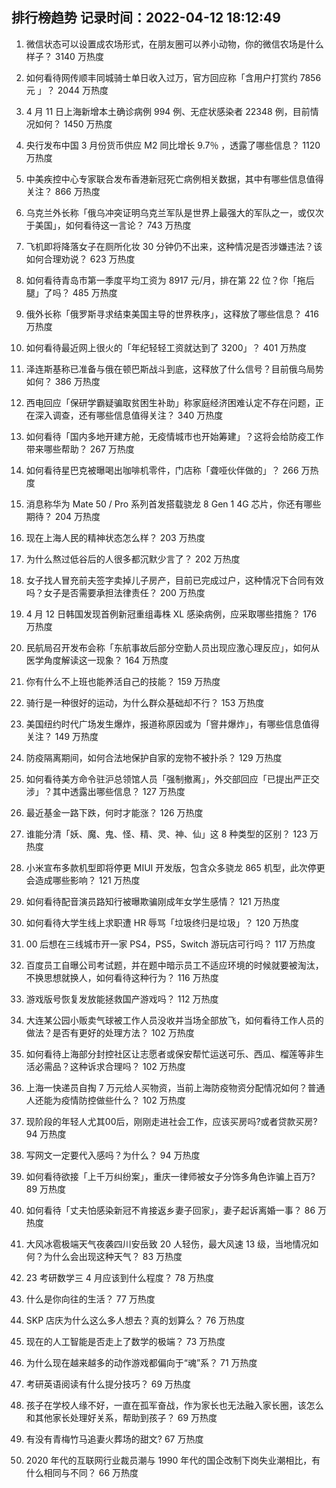
## 排行榜趋势 记录时间：2022-04-12 18:12:49
  
  1. 微信状态可以设置成农场形式，在朋友圈可以养小动物，你的微信农场是什么样子？ 3140 万热度
    
  2. 如何看待网传顺丰同城骑士单日收入过万，官方回应称「含用户打赏约 7856 元 」？ 2044 万热度
    
  3. 4 月 11 日上海新增本土确诊病例 994 例、无症状感染者 22348 例，目前情况如何？ 1450 万热度
    
  4. 央行发布中国 3 月份货币供应 M2 同比增长 9.7％ ，透露了哪些信息？ 1120 万热度
    
  5. 中美疾控中心专家联合发布香港新冠死亡病例相关数据，其中有哪些信息值得关注？ 866 万热度
    
  6. 乌克兰外长称「俄乌冲突证明乌克兰军队是世界上最强大的军队之一，或仅次于美国」，如何看待这一言论？ 743 万热度
    
  7. 飞机即将降落女子在厕所化妆 30 分钟仍不出来，这种情况是否涉嫌违法？该如何合理劝说？ 623 万热度
    
  8. 如何看待青岛市第一季度平均工资为 8917 元/月，排在第 22 位？你「拖后腿」了吗？ 485 万热度
    
  9. 俄外长称「俄罗斯寻求结束美国主导的世界秩序」，这释放了哪些信息？ 416 万热度
    
  10. 如何看待最近网上很火的「年纪轻轻工资就达到了 3200」？ 401 万热度
    
  11. 泽连斯基称已准备与俄在顿巴斯战斗到底，这释放了什么信号？目前俄乌局势如何？ 386 万热度
    
  12. 西电回应「保研学霸疑骗取贫困生补助」称家庭经济困难认定不存在问题，正在深入调查，还有哪些信息值得关注？ 340 万热度
    
  13. 如何看待「国内多地开建方舱，无疫情城市也开始筹建」？这将会给防疫工作带来哪些帮助？ 267 万热度
    
  14. 如何看待星巴克被曝喝出咖啡机零件，门店称「聋哑伙伴做的」？ 266 万热度
    
  15. 消息称华为 Mate 50 / Pro 系列首发搭载骁龙 8 Gen 1 4G 芯片，你还有哪些期待？ 204 万热度
    
  16. 现在上海人民的精神状态怎么样？ 203 万热度
    
  17. 为什么熬过低谷后的人很多都沉默少言了？ 202 万热度
    
  18. 女子找人冒充前夫签字卖掉儿子房产，目前已完成过户，这种情况下合同有效吗？女子是否需要承担法律责任？ 200 万热度
    
  19. 4 月 12 日韩国发现首例新冠重组毒株 XL 感染病例，应采取哪些措施？ 176 万热度
    
  20. 民航局召开发布会称「东航事故后部分空勤人员出现应激心理反应」，如何从医学角度解读这一现象？ 164 万热度
    
  21. 你有什么不上班也能养活自己的技能？ 159 万热度
    
  22. 骑行是一种很好的运动，为什么群众基础却不行？ 153 万热度
    
  23. 美国纽约时代广场发生爆炸，报道称原因或为「窨井爆炸」，有哪些信息值得关注？ 149 万热度
    
  24. 防疫隔离期间，如何合法地保护自家的宠物不被扑杀？ 129 万热度
    
  25. 如何看待美方命令驻沪总领馆人员「强制撤离」，外交部回应「已提出严正交涉」？其中透露出哪些信息？ 127 万热度
    
  26. 最近基金一路下跌，何时才能涨？ 126 万热度
    
  27. 谁能分清「妖、魔、鬼、怪、精、灵、神、仙」这 8 种类型的区别？ 123 万热度
    
  28. 小米宣布多款机型即将停更 MIUI 开发版，包含众多骁龙 865 机型，此次停更会造成哪些影响？ 121 万热度
    
  29. 如何看待配音演员路知行被曝欺骗刚成年女学生感情？ 121 万热度
    
  30. 如何看待大学生线上求职遭 HR 辱骂「垃圾终归是垃圾」？ 120 万热度
    
  31. 00 后想在三线城市开一家 PS4，PS5，Switch 游玩店可行吗？ 117 万热度
    
  32. 百度员工自曝公司考试题，并在题中暗示员工不适应环境的时候就要被淘汰，不换思想就换人，如何看待这种行为？ 116 万热度
    
  33. 游戏版号恢复发放能拯救国产游戏吗？ 112 万热度
    
  34. 大连某公园小贩卖气球被工作人员没收并当场全部放飞，如何看待工作人员的做法？是否有更好的处理方法？ 102 万热度
    
  35. 如何看待上海部分封控社区让志愿者或保安帮忙运送可乐、西瓜、榴莲等非生活必需品？这种诉求合理吗？ 102 万热度
    
  36. 上海一快递员自掏 7 万元给人买物资，当前上海防疫物资分配情况如何？普通人还能为疫情防控做些什么？ 102 万热度
    
  37. 现阶段的年轻人尤其00后，刚刚走进社会工作，应该买房吗?或者贷款买房? 94 万热度
    
  38. 写网文一定要代入感吗？为什么？ 94 万热度
    
  39. 如何看待欲接「上千万纠纷案」，重庆一律师被女子分饰多角色诈骗上百万? 89 万热度
    
  40. 如何看待「丈夫怕感染新冠不肯接返乡妻子回家」，妻子起诉离婚一事？ 86 万热度
    
  41. 大风冰雹极端天气夜袭四川安岳致 20 人轻伤，最大风速 13 级，当地情况如何？为什么会出现这种天气？ 83 万热度
    
  42. 23 考研数学三 4 月应该到什么程度？ 78 万热度
    
  43. 什么是你向往的生活？ 77 万热度
    
  44. SKP 店庆为什么这么多人想去？真的划算么？ 76 万热度
    
  45. 现在的人工智能是否走上了数学的极端？ 73 万热度
    
  46. 为什么现在越来越多的动作游戏都偏向于“魂”系？ 71 万热度
    
  47. 考研英语阅读有什么提分技巧？ 69 万热度
    
  48. 孩子在学校人缘不好，一直在孤军奋战，作为家长也无法融入家长圈，该怎么和其他家长处理好关系，帮助到孩子？ 69 万热度
    
  49. 有没有青梅竹马追妻火葬场的甜文? 67 万热度
    
  50. 2020 年代的互联网行业裁员潮与 1990 年代的国企改制下岗失业潮相比，有什么相同与不同？ 66 万热度
    